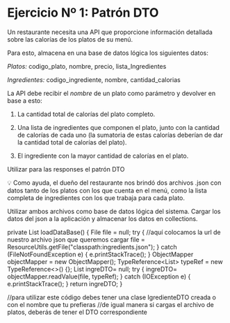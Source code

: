 # Ejercicio Nº 1: Patrón DTO

Un restaurante necesita una API que proporcione información detallada sobre las calorías de los platos de su menú.

Para esto, almacena en una base de datos lógica los siguientes datos:

*Platos:* codigo_plato, nombre, precio, lista_Ingredientes

*Ingredientes:* codigo_ingrediente, nombre, cantidad_calorias

La API debe recibir el *nombre* de un plato como parámetro y devolver en base a esto:

1. La cantidad total de calorías del plato completo.

2. Una lista de ingredientes que componen el plato, junto con la cantidad de calorías de cada uno (la sumatoria de estas
   calorías deberían de dar la cantidad total de calorías del plato).

3. El ingrediente con la mayor cantidad de calorías en el plato.

Utilizar para las responses el patrón DTO

💡 Como ayuda, el dueño del restaurante nos brindó dos archivos .json con datos tanto de los platos con los que cuenta en
el menú, como la lista completa de ingredientes con los que trabaja para cada plato.

Utilizar ambos archivos como base de datos lógica del sistema. Cargar los datos del json a la aplicación y almacenar los
datos en collections.

private List<IngredientDTO> loadDataBase() {
   File file = null;
   try {
         //aquí colocamos la url de nuestro archivo json que queremos cargar
      file = ResourceUtils.getFile("classpath:ingredients.json");
   } catch (FileNotFoundException e) {
    e.printStackTrace();
   }
   ObjectMapper objectMapper = new ObjectMapper();
   TypeReference<List<IngredientDTO>> typeRef = new TypeReference<>() {};
   List<IngredientDTO> ingreDTO= null;
   try {
      ingreDTO= objectMapper.readValue(file, typeRef);
   } catch (IOException e) {
      e.printStackTrace();
   }
   return ingreDTO;
}

//para utilizar este código debes tener una clase IgredienteDTO creada o con el nombre que tu prefieras
//de igual manera si cargas el archivo de platos, deberás de tener el DTO correspondiente

